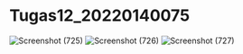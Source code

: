﻿# Tugas12_20220140075

![Screenshot (725)](https://github.com/Muhammadalif1213/Tugas12_20220140075/assets/126639016/b0e28031-1c22-4170-b3c1-8a345e7810b4)
![Screenshot (726)](https://github.com/Muhammadalif1213/Tugas12_20220140075/assets/126639016/7368adf4-a64c-4197-875e-29cfa82a3b9d)
![Screenshot (727)](https://github.com/Muhammadalif1213/Tugas12_20220140075/assets/126639016/aba566ea-f084-4eaa-a93e-299b5f9905bb)
